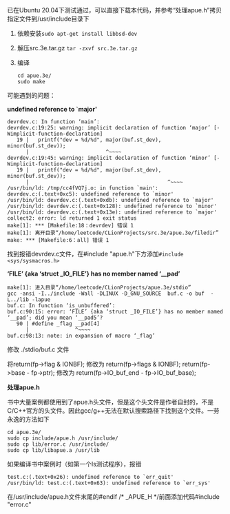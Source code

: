已在Ubuntu 20.04下测试通过，可以直接下载本代码，并参考“处理apue.h”拷贝指定文件到/usr/include目录下

1. 依赖安装`sudo apt-get install libbsd-dev`

2. 解压src.3e.tar.gz `tar -zxvf src.3e.tar.gz`

3. 编译

   ```shell
   cd apue.3e/
   sudo make 
   ```

可能遇到的问题：

**undefined reference to `major'**

```
devrdev.c: In function ‘main’:
devrdev.c:19:25: warning: implicit declaration of function ‘major’ [-Wimplicit-function-declaration]
   19 |   printf("dev = %d/%d", major(buf.st_dev),  minor(buf.st_dev));
      |                         ^~~~~
devrdev.c:19:45: warning: implicit declaration of function ‘minor’ [-Wimplicit-function-declaration]
   19 |   printf("dev = %d/%d", major(buf.st_dev),  minor(buf.st_dev));
      |                                             ^~~~~
/usr/bin/ld: /tmp/cc4fVQ7j.o: in function `main':
devrdev.c:(.text+0xc5): undefined reference to `minor'
/usr/bin/ld: devrdev.c:(.text+0xdb): undefined reference to `major'
/usr/bin/ld: devrdev.c:(.text+0x128): undefined reference to `minor'
/usr/bin/ld: devrdev.c:(.text+0x13e): undefined reference to `major'
collect2: error: ld returned 1 exit status
make[1]: *** [Makefile:18：devrdev] 错误 1
make[1]: 离开目录“/home/leetcode/CLionProjects/src.3e/apue.3e/filedir”
make: *** [Makefile:6：all] 错误 1
```

找到报错devrdev.c文件，在#include "apue.h"下方添加`#include <sys/sysmacros.h>`

**‘FILE’ {aka ‘struct _IO_FILE’} has no member named ‘__pad’**

```
make[1]: 进入目录“/home/leetcode/CLionProjects/apue.3e/stdio”
gcc -ansi -I../include -Wall -DLINUX -D_GNU_SOURCE  buf.c -o buf  -L../lib -lapue 
buf.c: In function ‘is_unbuffered’:
buf.c:90:15: error: ‘FILE’ {aka ‘struct _IO_FILE’} has no member named ‘__pad’; did you mean ‘__pad5’?
   90 | #define _flag __pad[4]
      |               ^~~~~
buf.c:98:13: note: in expansion of macro ‘_flag’
```

修改 ./stdio/buf.c 文件

将return(fp->flag & IONBF);  修改为   return(fp->flags & IONBF);
return(fp->base - fp->ptr);     修改为   return(fp->IO_buf_end - fp->IO_buf_base);

**处理apue.h**

书中大量案例都使用到了apue.h头文件，但是这个头文件是作者自封的，不是C/C++官方的头文件。因此gcc/g++无法在默认搜索路径下找到这个文件。一劳永逸的方法如下

```
cd apue.3e/
sudo cp include/apue.h /usr/include/
sudo cp lib/error.c /usr/include/ 
sudo cp lib/libapue.a /usr/lib
```

如果编译书中案例时（如第一个ls测试程序），报错

```
test.c:(.text+0x26): undefined reference to `err_quit'
/usr/bin/ld: test.c:(.text+0x63): undefined reference to `err_sys'
```

在/usr/include/apue.h文件末尾的#endif /* _APUE_H */前面添加代码#include "error.c"